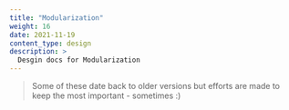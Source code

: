 ```yaml
---
title: "Modularization"
weight: 16
date: 2021-11-19
content_type: design
description: >
  Desgin docs for Modularization
---
```


>Some of these date back to older versions but efforts are made to keep the most important - sometimes :)

